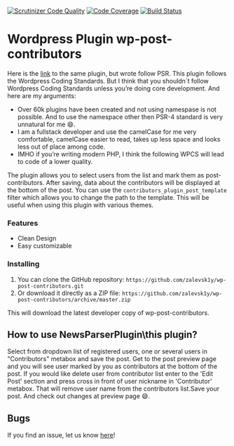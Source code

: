 
[![Scrutinizer Code Quality](https://scrutinizer-ci.com/g/zalevsk1y/wp-post-contributors-wpcs/badges/quality-score.png?b=master)](https://scrutinizer-ci.com/g/zalevsk1y/wp-post-contributors-wpcs/?branch=master)  [![Code Coverage](https://scrutinizer-ci.com/g/zalevsk1y/wp-post-contributors-wpcs/badges/coverage.png?b=master)](https://scrutinizer-ci.com/g/zalevsk1y/wp-post-contributors-wpcs/?branch=master)  [![Build Status](https://scrutinizer-ci.com/g/zalevsk1y/wp-post-contributors-wpcs/badges/build.png?b=master)](https://scrutinizer-ci.com/g/zalevsk1y/wp-post-contributors-wpcs/build-status/master)

# Wordpress Plugin wp-post-contributors 

Here is the [link](https://github.com/zalevsk1y/wp-post-contributors) to the same plugin, but wrote follow PSR.
This plugin follows the Wordpress Coding Standards. But I think that you shouldn`t follow Wordpress Coding Standards unless you’re doing core development. And here are my arguments:
*   Over 60k plugins have been created and not using namespase is not possible. And to use the namespace other then PSR-4 standard is very unnatural for me :smile:.
*   I am a fullstack developer and use the camelCase  for me very comfortable, camelCase easier to read, takes up less space and looks less out of place among code.
*   IMHO if you’re writing modern PHP, I think the following WPCS will lead to code of a lower quality.

The plugin allows you to select users from the list and mark them as post-contributors. After saving, data about the contributors will be displayed at the bottom of the post. You can use the `contributors_plugin_post_template` filter
which allows you to change the path to the template. This will be useful when using this plugin with various themes.

### Features

*   Clean Design
*   Easy customizable

### Installing

1. You can clone the GitHub repository: `https://github.com/zalevsk1y/wp-post-contributors.git`
2. Or download it directly as a ZIP file: `https://github.com/zalevsk1y/wp-post-contributors/archive/master.zip`

This will download the latest developer copy of wp-post-contributors.

## How to use NewsParserPlugin\this plugin?

Select from dropdown list of registered users, one or several users in "Contributors" metabox and save the post. Get to the post preview page and you will see user marked by you as contributors at the bottom of the post.
If you would like delete user from contributor list enter to the 'Edit Post' section and press cross in front of user nickname in 'Contributor' metabox. That will remove user name from the contributors list.Save your post. And check out changes at preview page :smile:. 


## Bugs ##

If you find an issue, let us know [here](https://github.com/zalevsk1y/wp-post-contributors/issues?state=open)!